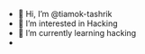 - 👋 Hi, I’m @tiamok-tashrik
- 👀 I’m interested in Hacking
- 🌱 I’m currently learning hacking
-


<!---
tiamok-tashrik/tiamok-tashrik is a ✨ special ✨ repository because its `README.md` (this file) appears on your GitHub profile.
You can click the Preview link to take a look at your changes.
--->
